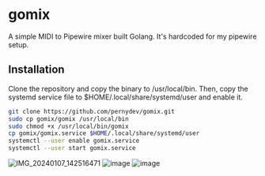 # gomix

A simple MIDI to Pipewire mixer built Golang. It's hardcoded for my pipewire setup.

## Installation

Clone the repository and copy the binary to /usr/local/bin. Then, copy the systemd service file to $HOME/.local/share/systemd/user and enable it.

```bash
git clone https://github.com/pernydev/gomix.git
sudo cp gomix/gomix /usr/local/bin
sudo chmod +x /usr/local/bin/gomix
cp gomix/gomix.service $HOME/.local/share/systemd/user
systemctl --user enable gomix.service
systemctl --user start gomix.service
```

![IMG_20240107_142516471](https://github.com/pernydev/gomix/assets/83672513/86448be0-9aea-4fd4-bcdc-d00ea6de2660)
![image](https://github.com/pernydev/gomix/assets/83672513/f174fccd-27f8-4442-b941-a82ef69006ca)
![image](https://github.com/pernydev/gomix/assets/83672513/f89907bc-2814-4209-9c56-f4a46d72f8eb)
